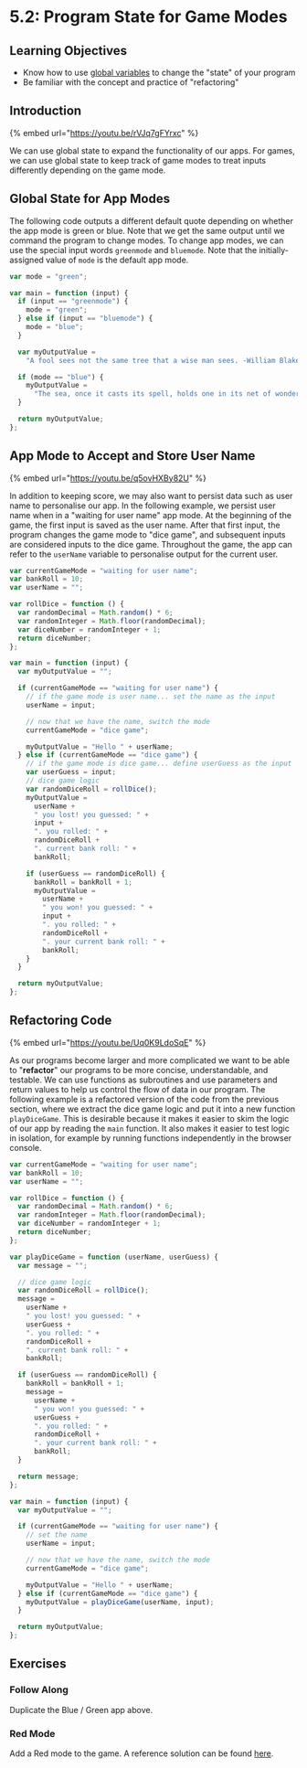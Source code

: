 # 5.2: Program State for Game Modes

## Learning Objectives

- Know how to use [global variables](5.1-program-lifecycle-and-state.md#global-variables) to change the "state" of your program
- Be familiar with the concept and practice of "refactoring"

## Introduction

{% embed url="https://youtu.be/rVJq7gFYrxc" %}

We can use global state to expand the functionality of our apps. For games, we can use global state to keep track of game modes to treat inputs differently depending on the game mode.

## Global State for App Modes

The following code outputs a different default quote depending on whether the app mode is green or blue. Note that we get the same output until we command the program to change modes. To change app modes, we can use the special input words `greenmode` and `bluemode`. Note that the initially-assigned value of `mode` is the default app mode.

```javascript
var mode = "green";

var main = function (input) {
  if (input == "greenmode") {
    mode = "green";
  } else if (input == "bluemode") {
    mode = "blue";
  }

  var myOutputValue =
    "A fool sees not the same tree that a wise man sees. -William Blake";

  if (mode == "blue") {
    myOutputValue =
      "The sea, once it casts its spell, holds one in its net of wonder forever. -Jacques Cousteau";
  }

  return myOutputValue;
};
```

## App Mode to Accept and Store User Name

{% embed url="https://youtu.be/q5ovHXBy82U" %}

In addition to keeping score, we may also want to persist data such as user name to personalise our app. In the following example, we persist user name when in a "waiting for user name" app mode. At the beginning of the game, the first input is saved as the user name. After that first input, the program changes the game mode to "dice game", and subsequent inputs are considered inputs to the dice game. Throughout the game, the app can refer to the `userName` variable to personalise output for the current user.

```javascript
var currentGameMode = "waiting for user name";
var bankRoll = 10;
var userName = "";

var rollDice = function () {
  var randomDecimal = Math.random() * 6;
  var randomInteger = Math.floor(randomDecimal);
  var diceNumber = randomInteger + 1;
  return diceNumber;
};

var main = function (input) {
  var myOutputValue = "";

  if (currentGameMode == "waiting for user name") {
    // if the game mode is user name... set the name as the input
    userName = input;

    // now that we have the name, switch the mode
    currentGameMode = "dice game";

    myOutputValue = "Hello " + userName;
  } else if (currentGameMode == "dice game") {
    // if the game mode is dice game... define userGuess as the input
    var userGuess = input;
    // dice game logic
    var randomDiceRoll = rollDice();
    myOutputValue =
      userName +
      " you lost! you guessed: " +
      input +
      ". you rolled: " +
      randomDiceRoll +
      ". current bank roll: " +
      bankRoll;

    if (userGuess == randomDiceRoll) {
      bankRoll = bankRoll + 1;
      myOutputValue =
        userName +
        " you won! you guessed: " +
        input +
        ". you rolled: " +
        randomDiceRoll +
        ". your current bank roll: " +
        bankRoll;
    }
  }

  return myOutputValue;
};
```

## Refactoring Code

{% embed url="https://youtu.be/Uq0K9LdoSqE" %}

As our programs become larger and more complicated we want to be able to "**refactor**" our programs to be more concise, understandable, and testable. We can use functions as subroutines and use parameters and return values to help us control the flow of data in our program. The following example is a refactored version of the code from the previous section, where we extract the dice game logic and put it into a new function `playDiceGame`. This is desirable because it makes it easier to skim the logic of our app by reading the `main` function. It also makes it easier to test logic in isolation, for example by running functions independently in the browser console.

```javascript
var currentGameMode = "waiting for user name";
var bankRoll = 10;
var userName = "";

var rollDice = function () {
  var randomDecimal = Math.random() * 6;
  var randomInteger = Math.floor(randomDecimal);
  var diceNumber = randomInteger + 1;
  return diceNumber;
};

var playDiceGame = function (userName, userGuess) {
  var message = "";

  // dice game logic
  var randomDiceRoll = rollDice();
  message =
    userName +
    " you lost! you guessed: " +
    userGuess +
    ". you rolled: " +
    randomDiceRoll +
    ". current bank roll: " +
    bankRoll;

  if (userGuess == randomDiceRoll) {
    bankRoll = bankRoll + 1;
    message =
      userName +
      " you won! you guessed: " +
      userGuess +
      ". you rolled: " +
      randomDiceRoll +
      ". your current bank roll: " +
      bankRoll;
  }

  return message;
};

var main = function (input) {
  var myOutputValue = "";

  if (currentGameMode == "waiting for user name") {
    // set the name
    userName = input;

    // now that we have the name, switch the mode
    currentGameMode = "dice game";

    myOutputValue = "Hello " + userName;
  } else if (currentGameMode == "dice game") {
    myOutputValue = playDiceGame(userName, input);
  }

  return myOutputValue;
};
```

## Exercises

### Follow Along

Duplicate the Blue / Green app above.

### Red Mode

Add a Red mode to the game. A reference solution can be found [here](https://github.com/rocketacademy/fundamentals-starter-code/tree/8.2-refSolns).
